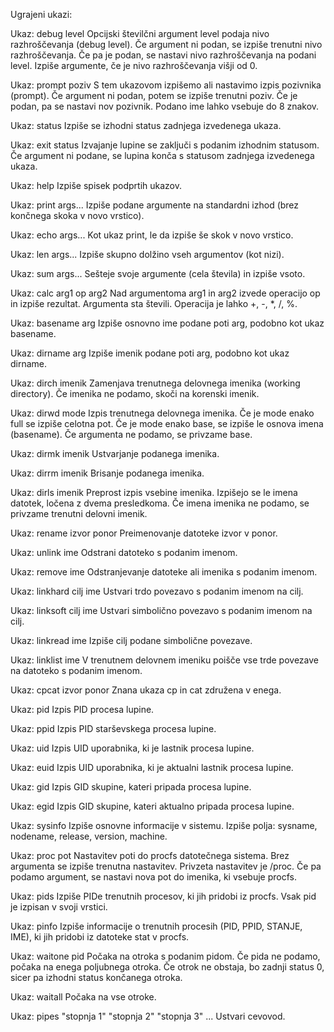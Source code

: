 Ugrajeni ukazi:

  Ukaz: debug level
    Opcijski številčni argument level podaja nivo razhroščevanja (debug level).
    Če argument ni podan, se izpiše trenutni nivo razhroščevanja.
    Če pa je podan, se nastavi nivo razhroščevanja na podani level.
    Izpiše argumente, če je nivo razhroščevanja višji od 0.
    
  Ukaz: prompt poziv
    S tem ukazovom izpišemo ali nastavimo izpis pozivnika (prompt).
    Če argument ni podan, potem se izpiše trenutni poziv.
    Če je podan, pa se nastavi nov pozivnik. Podano ime lahko vsebuje do 8 znakov.

  Ukaz: status
    Izpiše se izhodni status zadnjega izvedenega ukaza.

  Ukaz: exit status
    Izvajanje lupine se zaključi s podanim izhodnim statusom.
    Če argument ni podane, se lupina konča s statusom zadnjega izvedenega ukaza.

  Ukaz: help
    Izpiše spisek podprtih ukazov.

  Ukaz: print args...
    Izpiše podane argumente na standardni izhod (brez končnega skoka v novo vrstico).

  Ukaz: echo args...
    Kot ukaz print, le da izpiše še skok v novo vrstico.

  Ukaz: len args...
    Izpiše skupno dolžino vseh argumentov (kot nizi).

  Ukaz: sum args...
    Sešteje svoje argumente (cela števila) in izpiše vsoto.

  Ukaz: calc arg1 op arg2
    Nad argumentoma arg1 in arg2 izvede operacijo op in izpiše rezultat.
    Argumenta sta števili.
    Operacija je lahko +, -, *, /, %.

  Ukaz: basename arg
    Izpiše osnovno ime podane poti arg, podobno kot ukaz basename.

  Ukaz: dirname arg
    Izpiše imenik podane poti arg, podobno kot ukaz dirname.

  Ukaz: dirch imenik
    Zamenjava trenutnega delovnega imenika (working directory).
    Če imenika ne podamo, skoči na korenski imenik.

  Ukaz: dirwd mode
    Izpis trenutnega delovnega imenika.
    Če je mode enako full se izpiše celotna pot.
    Če je mode enako base, se izpiše le osnova imena (basename).
    Če argumenta ne podamo, se privzame base.

  Ukaz: dirmk imenik
    Ustvarjanje podanega imenika.
  
  Ukaz: dirrm imenik
    Brisanje podanega imenika.
  
  Ukaz: dirls imenik
    Preprost izpis vsebine imenika.
    Izpišejo se le imena datotek, ločena z dvema presledkoma.
    Če imena imenika ne podamo, se privzame trenutni delovni imenik.

  Ukaz: rename izvor ponor
    Preimenovanje datoteke izvor v ponor.

  Ukaz: unlink ime
    Odstrani datoteko s podanim imenom.

  Ukaz: remove ime
    Odstranjevanje datoteke ali imenika s podanim imenom.

  Ukaz: linkhard cilj ime
    Ustvari trdo povezavo s podanim imenom na cilj.

  Ukaz: linksoft cilj ime
    Ustvari simbolično povezavo s podanim imenom na cilj.

  Ukaz: linkread ime
    Izpiše cilj podane simbolične povezave.

  Ukaz: linklist ime
    V trenutnem delovnem imeniku poišče vse trde povezave na datoteko s podanim imenom.

  Ukaz: cpcat izvor ponor
    Znana ukaza cp in cat združena v enega.

  Ukaz: pid
    Izpis PID procesa lupine.

  Ukaz: ppid
    Izpis PID starševskega procesa lupine.
  
  Ukaz: uid
    Izpis UID uporabnika, ki je lastnik procesa lupine.
  
  Ukaz: euid
    Izpis UID uporabnika, ki je aktualni lastnik procesa lupine.

  Ukaz: gid
    Izpis GID skupine, kateri pripada procesa lupine.

  Ukaz: egid
    Izpis GID skupine, kateri aktualno pripada procesa lupine.

  Ukaz: sysinfo
    Izpiše osnovne informacije v sistemu.
    Izpiše polja: sysname, nodename, release, version, machine.

  Ukaz: proc pot
    Nastavitev poti do procfs datotečnega sistema.
    Brez argumenta se izpiše trenutna nastavitev. 
    Privzeta nastavitev je /proc.
    Če pa podamo argument, se nastavi nova pot do imenika, ki vsebuje procfs.

  Ukaz: pids
    Izpiše PIDe trenutnih procesov, ki jih pridobi iz procfs.
    Vsak pid je izpisan v svoji vrstici.

  Ukaz: pinfo
    Izpiše informacije o trenutnih procesih (PID, PPID, STANJE, IME), ki jih pridobi iz datoteke stat v procfs.

  Ukaz: waitone pid
    Počaka na otroka s podanim pidom.
    Če pida ne podamo, počaka na enega poljubnega otroka.
    Če otrok ne obstaja, bo zadnji status 0, sicer pa izhodni status končanega otroka.
  
  Ukaz: waitall
    Počaka na vse otroke.

  Ukaz: pipes "stopnja 1" "stopnja 2" "stopnja 3" ...
    Ustvari cevovod.
  
